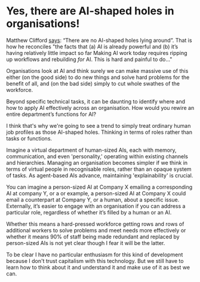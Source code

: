 # Yes, there are AI-shaped holes in organisations!

Matthew Clifford [says](https://x.com/matthewclifford/status/1834271090295644477): “There are no AI-shaped holes lying around”. That is how he reconciles "the facts that (a) AI is already powerful and (b) it’s having relatively little impact so far Making AI work today requires ripping up workflows and rebuilding *for* AI. This is hard and painful to do…"

Organisations look at AI and think surely we can make massive use of this either (on the good side) to do new things and solve hard problems for the benefit of all, and (on the bad side) simply to cut whole swathes of the workforce.

Beyond specific technical tasks, it can be daunting to identify where and how to apply AI effectively across an organisation. How would you rewire an entire department’s functions for AI?

I think that's why we're going to see a trend to simply treat ordinary human job profiles as those AI-shaped holes. Thinking in terms of roles rather than tasks or functions. 

Imagine a virtual department of human-sized AIs, each with memory, communication, and even 'personality,' operating within existing channels and hierarchies. Managing an organisation becomes simpler if we think in terms of virtual people in recognisable roles, rather than an opaque system of tasks. As agent-based AIs advance, maintaining 'explainability' is crucial.

You can imagine a person-sized AI at Company X emailing a corresponding AI at company Y, or a or example, a person-sized AI at Company X could email a counterpart at Company Y, or a human, about a specific issue. Externally, it’s easier to engage with an organisation if you can address a particular role, regardless of whether it’s filled by a human or an AI.

Whether this means a hard-pressed workforce getting rows and rows of additional workers to solve problems and meet needs more effectively or whether it means 90% of staff being made redundant and replaced by person-sized AIs is not yet clear though I fear it will be the latter. 

To be clear I have no particular enthusiasm for this kind of development because I don't trust capitalism with this technology. But we still have to learn how to think about it and understand it and make use of it as best we can.
